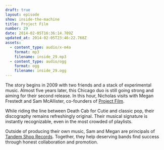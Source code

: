 ```yaml
---
draft: true
layout: episode
show: inside-the-machine
title: Project Film
number: 29
date: 2014-02-05T16:36:14.709Z
updated_at: 2014-02-05T23:46:22.768Z
assets:
  - content_type: audio/x-m4a
    format: mp3
    filename: inside_29.mp3
  - content_type: audio/ogg
    format: ogg
    filename: inside_29.ogg
---
```

The story begins in 2009 with two friends and a stack of experimental music. Almost five years later, this Chicago duo is still going strong and aiming for their second release. In this hour, Nicholas visits with Megan Frestedt and Sam McAllister, co-founders of [Project Film](http://youloveprojectfilm.com).

While riding the line between Death Cab for Cutie and classic pop, their discography remains refreshingly original. Their musical signature is instantly recognizable, even in the most crowded of playlists.

Outside of producing their own music, Sam and Megan are principals of [Tandem Shop Records](http://tandemshoprecords.com). Together, they help deserving bands find success through honest collaboration and promotion.